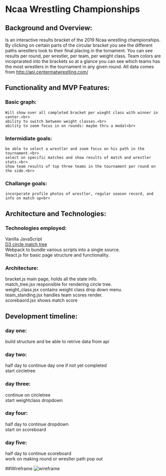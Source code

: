 # Ncaa Wrestling Championships

## Background and Overview:<br>
  Is an interactive results bracket of the 2019 Ncaa wrestling championships. By clicking on certain parts of the circular bracket you see the different paths wrestlers took to their final placing in the tornament. You can see results per round, per wrestler, per team, per weight class.  Team colors are incoprarated into the brackets so at a glance you can see which teams has the most wrestlers in the tournament in any given round.  All data comes from http://api.centermatwrestling.com/
  
## Functionality and MVP Features: <br>
  ### Basic graph:<br>
    Will show over all completed bracket per wieght class with winner in center.<br>
    ability to switch between weight classes.<br>
    ability to zoom focus in on rounds: maybe thru a modal<br>
  ### Intermidiate goals:<br>
    be able to select a wrestler and zoom focus on his path in the tournament.<br>
    select on specific matches and show results of match and wrestler stats.<br>
    show team results of top three teams in the tournament per round on the side.<br>
  ### Challange goals:<br>
    incorporate profile photos of wrestler, regular season record, and info on match up<br>

## Architecture and Technologies:<br>
 ### Technologies employed:<br>
 Vanilla JavaScript<br>
  [D3 circle match tree](https://charts.animateddata.co.uk/tennis/matchTree.html)<br>
  Webpack to bundle various scripts into a single source.<br>
  React.js for basic page structure and functionality.<br>
  
### Architecture:<br>
bracket.js main page, holds all the state info.<br>
match_tree.jsx responsible for rendering circle tree.<br>
weight_class.jsx contains weight class drop down menu.<br>
team_standing.jsx handles team scores render.<br>
scorebaord.jsx shows match score <br>

## Development timeline:
### day one:
build structure and be able to retrive data from api<br>
### day two:
half day to continue day one if not yet completed<br>
start circletree<br>
### day three:
continue on circletree<br>
start weightclass dropdown<br>
### day four:
half day to continue dropdown<br>
start on scoreboard<br>
### day five:
half day to continue scoreboard<br>
work on making round or wreslter path pop out <br>

##Wireframe
![wireframe ](https://user-images.githubusercontent.com/48927999/62913699-2a3fab00-bd5b-11e9-8bdf-af6943d71fb5.png)


 
